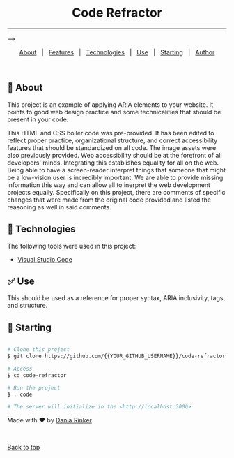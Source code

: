 <h1 align="center">Code Refractor</h1>

</p>

<hr> -->

<p align="center">
  <a href="#dart-about">About</a> &#xa0; | &#xa0; 
  <a href="#sparkles-features">Features</a> &#xa0; | &#xa0;
  <a href="#rocket-technologies">Technologies</a> &#xa0; | &#xa0;
  <a href="#white_check_mark-requirements">Use</a> &#xa0; | &#xa0;
  <a href="#checkered_flag-starting">Starting</a> &#xa0; | &#xa0;
  <a href="https://github.com/daniarinker" target="_blank">Author</a>
</p>

<br>

## :dart: About

This project is an example of applying ARIA elements to your website. It points to good web design practice and some technicalities that should be present in your code.

This HTML and CSS boiler code was pre-provided. It has been edited to reflect proper practice, organizational structure, and correct accessibility features that should be standardized on all code. The image assets were also previously provided. Web accessibility should be at the forefront of all developers' minds. Integrating this establishes equality for all on the web. Being able to have a screen-reader interpret things that someone that might be a low-vision user is incredibly important. We are able to provide missing information this way and can allow all to inerpret the web development projects equally. Specifically on this project, there are comments of specific changes that were made from the original code provided and listed the reasoning as well in said comments.

## :rocket: Technologies

The following tools were used in this project:

- [Visual Studio Code](https://code.visualstudio.com/)

## :white_check_mark: Use

This should be used as a reference for proper syntax, ARIA inclusivity, tags, and structure.

## :checkered_flag: Starting

```bash

# Clone this project
$ git clone https://github.com/{{YOUR_GITHUB_USERNAME}}/code-refractor

# Access
$ cd code-refractor

# Run the project
$ . code

# The server will initialize in the <http://localhost:3000>
```

Made with :heart: by <a href="https://github.com/daniarinker" target="_blank">Dania Rinker</a>

&#xa0;

<a href="#top">Back to top</a>

